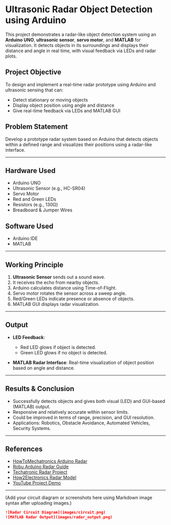 # Ultrasonic Radar Object Detection using Arduino

This project demonstrates a radar-like object detection system using an **Arduino UNO**, **ultrasonic sensor**, **servo motor**, and **MATLAB** for visualization. It detects objects in its surroundings and displays their distance and angle in real time, with visual feedback via LEDs and radar plots.

##  Project Objective

To design and implement a real-time radar prototype using Arduino and ultrasonic sensing that can:
- Detect stationary or moving objects
- Display object position using angle and distance
- Give real-time feedback via LEDs and MATLAB GUI

##  Problem Statement

Develop a prototype radar system based on Arduino that detects objects within a defined range and visualizes their positions using a radar-like interface.

---

##  Hardware Used
- Arduino UNO
- Ultrasonic Sensor (e.g., HC-SR04)
- Servo Motor
- Red and Green LEDs
- Resistors (e.g., 130Ω)
- Breadboard & Jumper Wires

##  Software Used
- Arduino IDE
- MATLAB

---

##  Working Principle

1. **Ultrasonic Sensor** sends out a sound wave.
2. It receives the echo from nearby objects.
3. Arduino calculates distance using Time-of-Flight.
4. Servo motor rotates the sensor across a sweep angle.
5. Red/Green LEDs indicate presence or absence of objects.
6. MATLAB GUI displays radar visualization.

---

##  Output

- **LED Feedback**: 
  - Red LED glows if object is detected.
  - Green LED glows if no object is detected.
  
- **MATLAB Radar Interface**: Real-time visualization of object position based on angle and distance.

---

##  Results & Conclusion

- Successfully detects objects and gives both visual (LED) and GUI-based (MATLAB) output.
- Responsive and relatively accurate within sensor limits.
- Could be improved in terms of range, precision, and GUI resolution.
- Applications: Robotics, Obstacle Avoidance, Automated Vehicles, Security Systems.

---

##  References

- [HowToMechatronics Arduino Radar](https://howtomechatronics.com/projects/arduino-radar-project/)
- [Robu Arduino Radar Guide](https://robu.in/arduino-radar-project-ultrasonic-based-radar-connection-and-code/)
- [Techatronic Radar Project](https://techatronic.com/radar-using-arduino-ultrasonic-sensor/)
- [How2Electronics Radar Model](https://how2electronics.com/arduino-radar-model-ultrasonic-sensor/)
- [YouTube Project Demo](https://www.youtube.com/watch?v=nYLdCVQLrGk)

---



(Add your circuit diagram or screenshots here using Markdown image syntax after uploading images.)

```markdown
![Radar Circuit Diagram](images/circuit.png)
![MATLAB Radar Output](images/radar_output.png)
